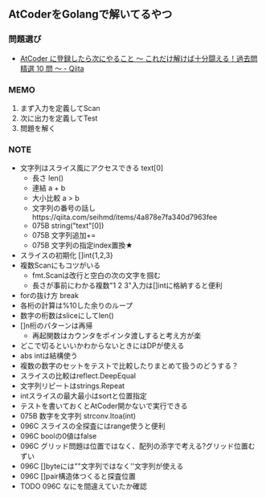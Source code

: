 ## AtCoderをGolangで解いてるやつ

### 問題選び
- [AtCoder に登録したら次にやること ～ これだけ解けば十分闘える！過去問精選 10 問 ～ - Qiita](https://qiita.com/drken/items/fd4e5e3630d0f5859067)

### MEMO
1. まず入力を定義してScan
2. 次に出力を定義してTest
3. 問題を解く

### NOTE
- 文字列はスライス風にアクセスできる text[0]
    - 長さ len()
    - 連結 a + b
    - 大小比較 a > b
    - 文字列の番号の話しhttps://qiita.com/seihmd/items/4a878e7fa340d7963fee
    - 075B string("text"[0])
    - 075B 文字列追加+=
    - 075B 文字列の指定index置換★
- スライスの初期化 []int{1,2,3}
- 複数Scanにもコツがいる
    - fmt.Scanは改行と空白の次の文字を掴む
    - 長さが事前にわかる複数"1 2 3"入力は[]intに格納すると便利
- forの抜け方 break
- 各桁の計算は%10した余りのループ
- 数字の桁数はsliceにしてlen()
- []n桁のパターンは再帰
    - 再起関数はカウンタをポインタ渡しすると考え方が楽
- どこで切るといいかわからないときにはDPが使える
- abs intは結構使う
- 複数の数字のセットをテストで比較したりまとめて扱うのどうする？
- スライスの比較はreflect.DeepEqual
- 文字列リピートはstrings.Repeat
- intスライスの最大最小はsortと位置指定
- テストを書いておくとAtCoder開かないで実行できる
- 075B 数字を文字列 strconv.Itoa(int)
- 096C スライスの全探査にはrange使うと便利
- 096C boolの0値はfalse
- 096C グリッド問題は位置ではなく、配列の添字で考える?グリッド位置むずい
- 096C []byteには""文字列ではなく''文字列が使える
- 096C []pair構造体つくると探査位置
- TODO 096C なにを間違えていたか確認